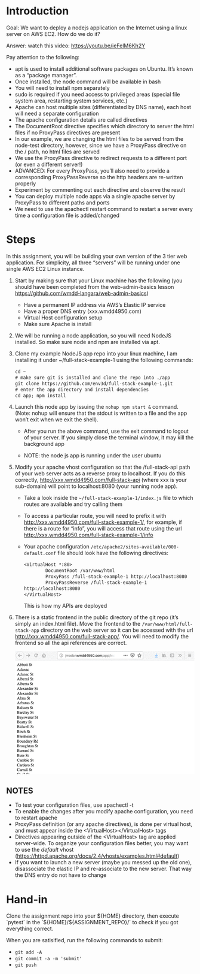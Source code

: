 # Introduction

Goal: We want to deploy a nodejs application on the Internet using a linux server on AWS EC2.  How do we do it?

Answer: watch this video: https://youtu.be/ieFelM6Kh2Y 

Pay attention to the following:

  - apt is used to install additional software packages on Ubuntu.
    It’s known as a “package manager”.
  - Once installed, the node command will be available in bash
  - You will need to install npm separately
  - sudo is required if you need access to privileged areas
    (special file system area, restarting system services, etc.) 
  - Apache can host multiple sites (differentiated by DNS name),
    each host will need a separate configuration
  - The apache configuration details are called directives 
  - The DocumentRoot directive specifies which directory to server the html
    files if no ProxyPass directives are present
  - In our example, we are changing  the html files to be served from the
    node-test directory, however, since we have a ProxyPass directive on the /
    path, no html files are served
  - We use the ProxyPass directive to redirect requests to a different port
    (or even a different server!)
  - ADVANCED: For every ProxyPass, you’ll also need to provide a corresponding
    ProxyPassReverse so the http headers are re-written properly
  - Experiment by commenting out each directive and observe the result
  - You can deploy multiple node apps via a single apache server by ProxyPass
    to different paths and ports
  - We need to use the apachectl restart command to restart a server every time
    a configuration file is added/changed

# Steps

In this assignment, you will be building your own version of the 3
tier web application.  For simplicity, all three “servers” will be running under
one single AWS EC2 Linux instance.

  1. Start by making sure that your Linux machine has the following
     (you should have been completed from the web-admin-basics lesson
     https://github.com/wmdd-langara/web-admin-basics)
     
       - Have a permanent IP address via AWS’s Elastic IP service 
       - Have a proper DNS entry (xxx.wmdd4950.com)
       - Virtual Host configuration setup
       - Make sure Apache is install 

  1. We will be running a node application, so you will need NodeJS installed.
     So make sure node and npm are installed via apt.

  1. Clone my example NodeJS app repo into your linux machine, I am installing it
     under ~/full-stack-example-1 using the following commands:

     ```
     cd ~
     # make sure git is installed and clone the repo into ./app
     git clone https://github.com/env3d/full-stack-example-1.git
     # enter the app directory and install dependencies
     cd app; npm install

     ```
  1. Launch this node app by issuing the `nohup npm start &` command.
     (Note: nohup will ensure that the stdout is written to a file and
     the app won’t exit when we exit the shell).

       - After you run the above command, use the exit command to logout
         of your server.  If you simply close the terminal window, it may
	 kill the background app
	 
       - NOTE: the node js app is running under the user ubuntu

  1. Modify your apache vhost configuration so that the /full-stack-api path of your
     web server acts as a reverse proxy to localhost.  If you do this correctly,
     http://xxx.wmdd4950.com/full-stack-api  (where xxx is your sub-domain) will point
     to localhost:8080 (your running node app).

       - Take a look inside the `~/full-stack-example-1/index.js` file to which routes
         are available and try calling them
  
       - To access a particular route, you will need to prefix it with
         http://xxx.wmdd4950.com/full-stack-example-1/, for example, if there is a route
	 for “info”, you will access that route using the url
	 http://xxx.wmdd4950.com/full-stack-example-1/info
	 
       - Your apache configuration `/etc/apache2/sites-available/000-default.conf` file
         should look have the following directives:

         ```
         <VirtualHost *:80>
                 DocumentRoot /var/www/html
                 ProxyPass /full-stack-example-1 http://localhost:8080
                 ProxyPassReverse /full-stack-example-1 http://localhost:8080
         </VirtualHost>
         ```
	 
         This is how my APIs are deployed

  1. There is a static frontend in the public directory of the git repo
     (it’s simply an index.html file).  Move the frontend to the
     `/var/www/html/full-stack-app` 
     directory on the web server so it can be accessed with the url
     http://xxx.wmdd4950.com/full-stack-app/.
     You will need to modify the frontend so all the api references are correct.

     ![Front End](images/image1.gif)


## NOTES

  - To test your configuration files, use apachectl -t
  - To enable the changes after you modify apache configuration, you need to
    restart apache
  - ProxyPass definition (or any apache directives), is done per virtual host, and
    must appear inside the &lt;VirtualHost&gt;&lt;/VirtualHost&gt; tags
  - Directives appearing outside of the &lt;VirtualHost&gt; tag are applied server-wide.
    To organize your configuration files better, you may want to use the _default_ vhost
    (https://httpd.apache.org/docs/2.4/vhosts/examples.html#default) 
  - If you want to launch a new server (maybe you messed up the old one), disassociate
    the elastic IP and re-associate to the new server.  That way the DNS entry do not
    have to change

# Hand-in

Clone the assignment repo into your ${HOME} directory, then execute `pytest` in the
`${HOME}/${ASSIGNMENT_REPO}/` to check if you got everything correct.

When you are satisified, run the following commands to submit:

  - `git add -A`
  - `git commit -a -m 'submit'`
  - `git push`
